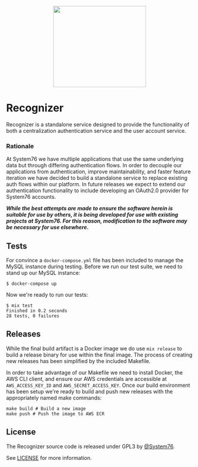 <p align="center">
  <img width="250" height="219" src="https://user-images.githubusercontent.com/73386/71603660-25697100-2b1b-11ea-8b04-dad3b0b7bae5.png">
</p>

# Recognizer

Recognizer is a standalone service designed to provide the functionality of both a centralization authentication service and the user account service.

### Rationale

At System76 we have multiple applications that use the same underlying data but through differing authentication flows. In order to decouple our applications from authentication, improve maintainability, and faster feature iteration we have decided to build a standalone service to replace existing auth flows within our platform. In future releases we expect to extend our authentication functionality to include developing an OAuth2.0 provider for System76 accounts.

**_While the best attempts are made to ensure the software herein is suitable for use by others, it is being developed for use with existing projects at System76. For this reason, modification to the software may be necessary for use elsewhere._**

## Tests

For convince a `docker-compose.yml` file has been included to manage the MySQL instance during testing. Before we run our test suite, we need to stand up our MySQL instance:

```shell
$ docker-compose up
```

Now we're ready to run our tests:

```shell
$ mix test
Finished in 0.2 seconds
28 tests, 0 failures
```

## Releases

While the final build artifact is a Docker image we do use `mix release` to build a release binary for use within the final image. The process of creating new releases has been simplified by the included Makefile.

In order to take advantage of our Makefile we need to install Docker, the AWS CLI client, and ensure our AWS credentials are accessible at `AWS_ACCESS_KEY_ID` and `AWS_SECRET_ACCESS_KEY`. Once our build environment has been setup we're ready to build and push new releases with the appropriately named make commands:

```shell
make build # Build a new image
make push # Push the image to AWS ECR
```

## License

The Recognizer source code is released under GPL3 by [@System76](https://github.com/system76).

See [LICENSE](https://github.com/doomspork/recognizer/blob/master/LICENSE) for more information.
